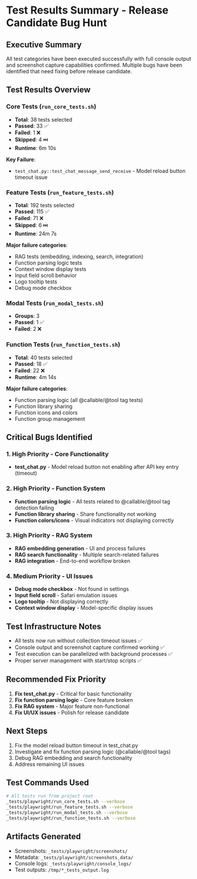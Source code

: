 # Test Results Summary - Release Candidate Bug Hunt

## Executive Summary
All test categories have been executed successfully with full console output and screenshot capture capabilities confirmed. Multiple bugs have been identified that need fixing before release candidate.

## Test Results Overview

### Core Tests (`run_core_tests.sh`)
- **Total**: 38 tests selected
- **Passed**: 33 ✅
- **Failed**: 1 ❌
- **Skipped**: 4 ⏭️
- **Runtime**: 6m 10s

**Key Failure**:
- `test_chat.py::test_chat_message_send_receive` - Model reload button timeout issue

### Feature Tests (`run_feature_tests.sh`)
- **Total**: 192 tests selected
- **Passed**: 115 ✅
- **Failed**: 71 ❌
- **Skipped**: 6 ⏭️
- **Runtime**: 24m 7s

**Major failure categories**:
- RAG tests (embedding, indexing, search, integration)
- Function parsing logic tests
- Context window display tests
- Input field scroll behavior
- Logo tooltip tests
- Debug mode checkbox

### Modal Tests (`run_modal_tests.sh`)
- **Groups**: 3
- **Passed**: 1 ✅
- **Failed**: 2 ❌

### Function Tests (`run_function_tests.sh`)
- **Total**: 40 tests selected
- **Passed**: 18 ✅
- **Failed**: 22 ❌
- **Runtime**: 4m 14s

**Major failure categories**:
- Function parsing logic (all @callable/@tool tag tests)
- Function library sharing
- Function icons and colors
- Function group management

## Critical Bugs Identified

### 1. High Priority - Core Functionality
- **test_chat.py** - Model reload button not enabling after API key entry (timeout)

### 2. High Priority - Function System
- **Function parsing logic** - All tests related to @callable/@tool tag detection failing
- **Function library sharing** - Share functionality not working
- **Function colors/icons** - Visual indicators not displaying correctly

### 3. High Priority - RAG System
- **RAG embedding generation** - UI and process failures
- **RAG search functionality** - Multiple search-related failures
- **RAG integration** - End-to-end workflow broken

### 4. Medium Priority - UI Issues
- **Debug mode checkbox** - Not found in settings
- **Input field scroll** - Safari emulation issues
- **Logo tooltip** - Not displaying correctly
- **Context window display** - Model-specific display issues

## Test Infrastructure Notes
- All tests now run without collection timeout issues ✅
- Console output and screenshot capture confirmed working ✅
- Test execution can be parallelized with background processes ✅
- Proper server management with start/stop scripts ✅

## Recommended Fix Priority

1. **Fix test_chat.py** - Critical for basic functionality
2. **Fix function parsing logic** - Core feature broken
3. **Fix RAG system** - Major feature non-functional
4. **Fix UI/UX issues** - Polish for release candidate

## Next Steps
1. Fix the model reload button timeout in test_chat.py
2. Investigate and fix function parsing logic (@callable/@tool tags)
3. Debug RAG embedding and search functionality
4. Address remaining UI issues

## Test Commands Used
```bash
# All tests run from project root
_tests/playwright/run_core_tests.sh --verbose
_tests/playwright/run_feature_tests.sh --verbose
_tests/playwright/run_modal_tests.sh --verbose
_tests/playwright/run_function_tests.sh --verbose
```

## Artifacts Generated
- Screenshots: `_tests/playwright/screenshots/`
- Metadata: `_tests/playwright/screenshots_data/`
- Console logs: `_tests/playwright/console_logs/`
- Test outputs: `/tmp/*_tests_output.log`